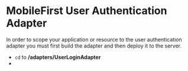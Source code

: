 # MobileFirst User Authentication Adapter

In order to scope your application or resource to the user authentication adapter you must first build the adapter and then deploy it to the server. 

* `cd` to **<project>/adapters/UserLoginAdapter**
* 
